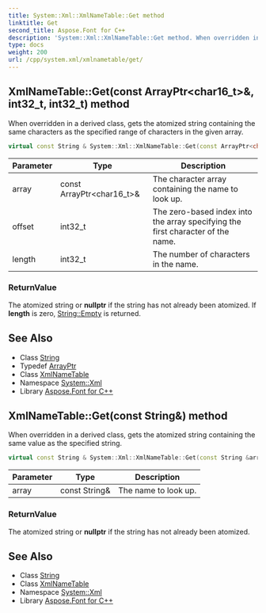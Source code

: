 ```yaml
---
title: System::Xml::XmlNameTable::Get method
linktitle: Get
second_title: Aspose.Font for C++
description: 'System::Xml::XmlNameTable::Get method. When overridden in a derived class, gets the atomized string containing the same characters as the specified range of characters in the given array in C++.'
type: docs
weight: 200
url: /cpp/system.xml/xmlnametable/get/
---
```

## XmlNameTable::Get(const ArrayPtr\<char16_t\>\&, int32_t, int32_t) method


When overridden in a derived class, gets the atomized string containing the same characters as the specified range of characters in the given array.

```cpp
virtual const String & System::Xml::XmlNameTable::Get(const ArrayPtr<char16_t> &array, int32_t offset, int32_t length)=0
```


| Parameter | Type | Description |
| --- | --- | --- |
| array | const ArrayPtr\<char16_t\>\& | The character array containing the name to look up. |
| offset | int32_t | The zero-based index into the array specifying the first character of the name. |
| length | int32_t | The number of characters in the name. |

### ReturnValue

The atomized string or **nullptr** if the string has not already been atomized. If **length** is zero, [String::Empty](../../../system/string/empty/) is returned.

## See Also

* Class [String](../../../system/string/)
* Typedef [ArrayPtr](../../../system/arrayptr/)
* Class [XmlNameTable](../)
* Namespace [System::Xml](../../)
* Library [Aspose.Font for C++](../../../)
## XmlNameTable::Get(const String\&) method


When overridden in a derived class, gets the atomized string containing the same value as the specified string.

```cpp
virtual const String & System::Xml::XmlNameTable::Get(const String &array)=0
```


| Parameter | Type | Description |
| --- | --- | --- |
| array | const String\& | The name to look up. |

### ReturnValue

The atomized string or **nullptr** if the string has not already been atomized.

## See Also

* Class [String](../../../system/string/)
* Class [XmlNameTable](../)
* Namespace [System::Xml](../../)
* Library [Aspose.Font for C++](../../../)
